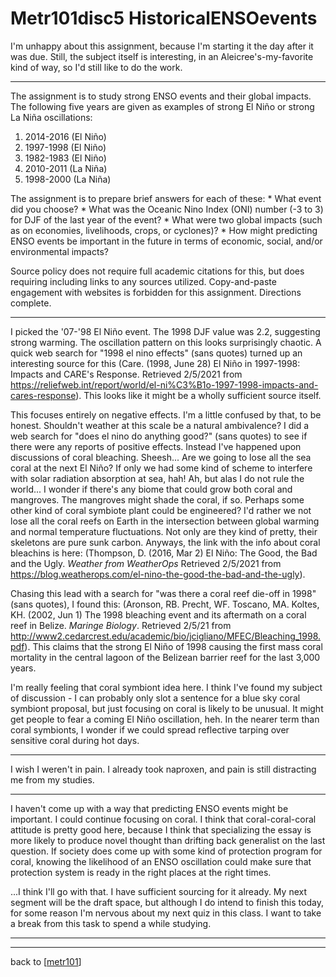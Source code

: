 # Metr101disc5 HistoricalENSOevents

I'm unhappy about this assignment, because I'm starting it the day after it was due.  Still, the subject itself is interesting, in an Aleicree's-my-favorite kind of way, so I'd still like to do the work.

---
The assignment is to study strong ENSO events and their global impacts.  The following five years are given as examples of strong El Niño or strong La Niña oscillations:
1. 2014-2016 (El Niño)
2. 1997-1998 (El Niño)
3. 1982-1983 (El Niño)
4. 2010-2011 (La Niña)
5. 1998-2000 (La Niña)

The assignment is to prepare brief answers for each of these:
    * What event did you choose?
    * What was the Oceanic Nino Index (ONI) number (-3 to 3) for DJF of the last year of the event?
    * What were two global impacts (such as on economies, livelihoods, crops, or cyclones)?
    * How might predicting ENSO events be important in the future in terms of economic, social, and/or environmental impacts?

Source policy does not require full academic citations for this, but does requiring including links to any sources utilized.  Copy-and-paste engagement with websites is forbidden for this assignment.  Directions complete.

---
I picked the '07-'98 El Niño event.  The 1998 DJF value was 2.2, suggesting strong warming.  The oscillation pattern on this looks surprisingly chaotic.  A quick web search for "1998 el nino effects" (sans quotes) turned up an interesting source for this (Care.  (1998, June 28)  El Niño in 1997-1998: Impacts and CARE's Response.  Retrieved 2/5/2021 from https://reliefweb.int/report/world/el-ni%C3%B1o-1997-1998-impacts-and-cares-response).  This looks like it might be a wholly sufficient source itself.

This focuses entirely on negative effects.  I'm a little confused by that, to be honest.  Shouldn't weather at this scale be a natural ambivalence?  I did a web search for "does el nino do anything good?" (sans quotes) to see if there were any reports of positive effects.  Instead I've happened upon discussions of coral bleaching.  Sheesh...  Are we going to lose all the sea coral at the next El Niño?  If only we had some kind of scheme to interfere with solar radiation absorption at sea, hah!  Ah, but alas I do not rule the world...  I wonder if there's any biome that could grow both coral and mangroves.  The mangroves might shade the coral, if so.  Perhaps some other kind of coral symbiote plant could be engineered?  I'd rather we not lose all the coral reefs on Earth in the intersection between global warming and normal temperature fluctuations.  Not only are they kind of pretty, their skeletons are pure sunk carbon.  Anyways, the link with the info about coral bleachins is here: (Thompson, D.  (2016, Mar 2)  El Niño: The Good, the Bad and the Ugly.  *Weather from WeatherOps*  Retrieved 2/5/2021 from https://blog.weatherops.com/el-nino-the-good-the-bad-and-the-ugly).


Chasing this lead with a search for "was there a coral reef die-off in 1998" (sans quotes), I found this: (Aronson, RB.  Precht, WF.  Toscano, MA.  Koltes, KH.  (2002, Jun 1)  The 1998 bleaching event and its aftermath on a coral reef in Belize.  *Maringe Biology*.  Retrieved 2/5/21 from http://www2.cedarcrest.edu/academic/bio/jcigliano/MFEC/Bleaching_1998.pdf).  This claims that the strong El Niño of 1998 causing the first mass coral mortality in the central lagoon of the Belizean barrier reef for the last 3,000 years.

I'm really feeling that coral symbiont idea here.  I think I've found my subject of discussion - I can probably only slot a sentence for a blue sky coral symbiont proposal, but just focusing on coral is likely to be unusual.  It might get people to fear a coming El Niño oscillation, heh.  In the nearer term than coral symbionts, I wonder if we could spread reflective tarping over sensitive coral during hot days.

---
I wish I weren't in pain.  I already took naproxen, and pain is still distracting me from my studies.

---
I haven't come up with a way that predicting ENSO events might be important.  I could continue focusing on coral.  I think that coral-coral-coral attitude is pretty good here, because I think that specializing the essay is more likely to produce novel thought than drifting back generalist on the last question.  If society does come up with some kind of protection program for coral, knowing the likelihood of an ENSO oscillation could make sure that protection system is ready in the right places at the right times.


...I think I'll go with that.  I have sufficient sourcing for it already.  My next segment will be the draft space, but although I do intend to finish this today, for some reason I'm nervous about my next quiz in this class.  I want to take a break from this task to spend a while studying.

---


---
back to [[metr101]]

[//begin]: # "Autogenerated link references for markdown compatibility"
[metr101]: metr101 "METR101"
[//end]: # "Autogenerated link references"
